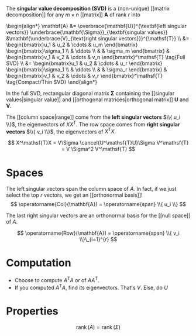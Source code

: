 The **singular value decomposition (SVD)** is a (non-unique) [[matrix decomposition]] for any $m \times n$ [[matrix]] $\mathbf{A}$ of rank $r$ into

\begin{align\*}
\mathbf{A} &= \overbrace{\mathbf{U}}^{\textbf{left singular vectors}} \underbrace{\mathbf{\Sigma}}\_{\textbf{singular values}} &\mathbf{\underbrace{V}_{\text{right singular vectors}}}^{\mathsf{T}} \\\\
&= \begin{bmatrix}u_1 & u_2 & \cdots & u_m \end{bmatrix} \begin{bmatrix}\sigma_1  \\\\ &  \ddots \\\\ & & \sigma_m \end{bmatrix} & \begin{bmatrix}v_1 & v_2 & \cdots & v_n \end{bmatrix}^\mathsf{T} \tag{Full SVD} \\\\
&= \begin{bmatrix}u_1 & u_2 & \cdots & u_r \end{bmatrix} \begin{bmatrix}\sigma_1  \\\\ &  \ddots \\\\ & & \sigma_r \end{bmatrix} & \begin{bmatrix}v_1 & v_2 & \cdots & v_r \end{bmatrix}^\mathsf{T} \tag{Compact/Thin SVD}
\end{align\*}

In the full SVD, rectangular diagonal matrix $\mathbf{\Sigma}$ containing the [[singular values|singular value]] and [[orthogonal matrices|orthogonal matrix]] $\mathbf{U}$ and $\mathbf{V}$. 


The [[column space|range]] come from the **left singular vectors** $\\{ u_i \\}$, the eigenvectors of $XX^\mathsf{T}$. The row space comes from **right singular vectors** $\\{ v_i \\}$, the eigenvectors of $X^\mathsf{T}X$.

$$
X^\mathsf{T}X = V\Sigma \cancel{U^\mathsf{T}U}\Sigma V^\mathsf{T} = V \Sigma^2 V^\mathsf{T}
$$


# Spaces

The left singular vectors span the column space of $A$. In fact, if we just select the top $r$ vectors, we get an [[orthonormal basis]]!
$$
\operatorname{Col}(\mathbf{A}) = \operatorname{span} \\{ u_i \\}
$$

The last right singular vectors are an orthonormal basis for the [[null space]] of $A$.

$$
\operatorname{Row}(\mathbf{A}) = \operatorname{span} \\{ v_i \\}\_{i=1}^{r}
$$

# Computation

* Choose to compute $A^\mathsf{T}A$ or of $AA^\mathsf{T}$.
* If you computed $A^\mathsf{T}A$, find its eigenvectors. That's $V$. Else, do $U$

# Properties

$$
\operatorname{rank}(A) = \operatorname{rank}(\Sigma)
$$
